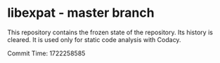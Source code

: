 # libexpat - master branch

This repository contains the frozen state of the repository.
Its history is cleared. It is used only for static code
analysis with Codacy.

Commit Time: 1722258585